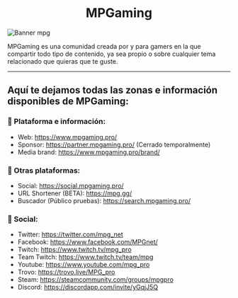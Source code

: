 <h1 align="center">MPGaming</h1>

![Banner mpg](https://yt3.googleusercontent.com/UVwIahnwzUWJ7Diqxp9SxndHXqBUPLSxzquUp8oSYyzCUStxMIbW7MuAcQkyzUxlp1d1epo63dE=w2120-fcrop64=1,00005a57ffffa5a8-k-c0xffffffff-no-nd-rj)

<p>MPGaming es una comunidad creada por y para gamers en la que compartir todo tipo de contenido, ya sea propio o sobre cualquier tema relacionado que quieras que te guste.</p>
<hr>

<h2>Aquí te dejamos todas las zonas e información disponibles de MPGaming:</h2>

<h3>📢 Plataforma e información:</h3>

 - Web: https://www.mpgaming.pro/
 - Sponsor: https://partner.mpgaming.pro/ (Cerrado temporalmente)
 - Media brand: https://www.mpgaming.pro/brand/

<h3>🔗 Otras plataformas:</h3>

 - Social: https://social.mpgaming.pro/
 - URL Shortener (BETA): https://mpg.gg/
 - Buscador (Público pruebas): https://search.mpgaming.pro/

<h3>📱 Social:</h3>

 - Twitter: https://twitter.com/mpg_net
 - Facebook: https://www.facebook.com/MPGnet/
 - Twitch: https://www.twitch.tv/mpg_pro
 - Team Twitch: https://www.twitch.tv/team/mpg
 - Youtube: https://www.youtube.com/mpg_pro
 - Trovo: https://trovo.live/MPG_pro
 - Steam: https://steamcommunity.com/groups/mpgpro
 - Discord: https://discordapp.com/invite/yGqjJ5Q
